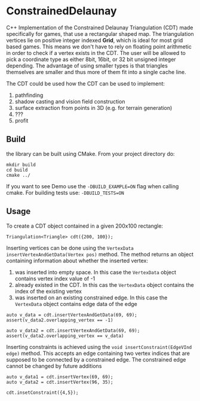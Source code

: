 # ConstrainedDelaunay
C++ Implementation of the Constrained Delaunay Triangulation (CDT) made specifically for games, that use a rectangular shaped map. The triangulation vertices lie on positive integer indexed **Grid**, which is ideal for most grid based games. This means we don't have to rely on floating point arithmetic in order to check if a vertex exists in the CDT. The user will be allowed to pick a coordinate type as either 8bit, 16bit, or 32 bit unsigned integer depending. The advantage of using smaller types is that triangles themselves are smaller and thus more of them fit into a single cache line.


The CDT could be used how the CDT can be used to implement:
1. pathfinding
2. shadow casting and vision field construction
3. surface extraction from points in 3D (e.g. for terrain generation)
4. ???
5. profit 

## Build

the library can be built using CMake. From your project directory do:

```
mkdir build
cd build
cmake ../
```

If you want to see Demo use the ``-DBUILD_EXAMPLE=ON`` flag when calling cmake. For building tests use:
``-DBUILD_TESTS=ON``

## Usage

To create a CDT object contained in a given 200x100 rectangle: 
```
Triangulation<Triangle> cdt({200, 100});
```
Inserting vertices can be done using the `VertexData insertVertexAndGetData(Vertex pos)` method. The method returns an object containing information about whether the inserted vertex:
1. was inserted into empty space. In this case the `VertexData` object contains vertex index value of -1
2. already existed in the CDT. In this cas the `VertexData` object contains the index of the existing vertex
3. was inserted on an existing constrained edge. In this case the `VertexData` object contains edge data of the edge

```
auto v_data = cdt.insertVertexAndGetData(69, 69);
assert(v_data2.overlapping_vertex == -1)

auto v_data2 = cdt.insertVertexAndGetData(69, 69);
assert(v_data2.overlapping_vertex == v_data)
```

Inserting constraints is achieved using the `void insertConstraint(EdgeVInd edge)` method. This accepts an edge containing two vertex indices that are supposed to be connected by a constrained edge. The constrained edge cannot be changed by future additions

```
auto v_data1 = cdt.insertVertex(69, 69);
auto v_data2 = cdt.insertVertex(96, 35);

cdt.insetConstraint({4,5});
```
